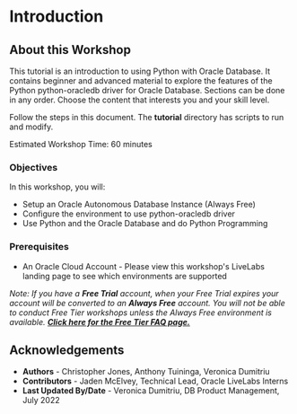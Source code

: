 # Introduction

## About this Workshop

This tutorial is an introduction to using Python with Oracle Database. It contains beginner and advanced material to explore the features of the Python python-oracledb driver for Oracle Database. Sections can be done in any order. Choose the content that interests you and your skill level.

Follow the steps in this document. The **tutorial** directory has scripts to run and modify. 

Estimated Workshop Time: 60 minutes

### Objectives

In this workshop, you will:

- Setup an Oracle Autonomous Database Instance (Always Free)
- Configure the environment to use python-oracledb driver
- Use Python and the Oracle Database and do Python Programming

### Prerequisites

- An Oracle Cloud Account - Please view this workshop's LiveLabs landing page to see which environments are supported

*Note: If you have a **Free Trial** account, when your Free Trial expires your account will be converted to an **Always Free** account. You will not be able to conduct Free Tier workshops unless the Always Free environment is available. **[Click here for the Free Tier FAQ page.](https://www.oracle.com/cloud/free/faq.html)***

## Acknowledgements

- **Authors** - Christopher Jones, Anthony Tuininga, Veronica Dumitriu
- **Contributors** - Jaden McElvey, Technical Lead, Oracle LiveLabs Interns
- **Last Updated By/Date** - Veronica Dumitriu, DB Product Management, July 2022

